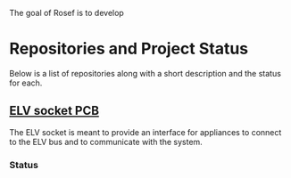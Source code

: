 <!-- include (../_chapters/title.md) -->   

The goal of Rosef is to develop <!-- include (../_chapters/intro.md) -->
  
<!-- include (../_chapters/sys_architecture.md) -->   

# Repositories and Project Status
Below is a list of repositories along with a short description and the status for each.

## [ELV socket PCB](https://github.com/Rosef-Engineering/ELV-socket_PCB)  
The ELV socket is meant to provide an interface for appliances to connect to the ELV bus and to communicate with the system.  
### Status  
<!--TODO status--> 

<!-- TODO add repos here -->


<!-- include (../_chapters/about-us.md) --> 




